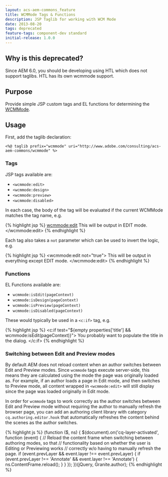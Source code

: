 ```yaml
---
layout: acs-aem-commons_feature
title: WCMMode Tags & Functions
description: JSP Taglib for working with WCM Mode
date: 2013-08-20
tags: deprecated
feature-tags: component-dev standard
initial-release: 1.0.0
---
```


## Why is this deprecated?

Since AEM 6.0, you should be developing using HTL which does not support taglibs. HTL has its own wcmmode support.

## Purpose

Provide simple JSP custom tags and EL functions for determining the [WCMMode](http://dev.day.com/docs/en/cq/current/javadoc/com/day/cq/wcm/api/WCMMode.html).

## Usage

First, add the taglib declaration:

    <%@ taglib prefix="wcmmode" uri="http://www.adobe.com/consulting/acs-aem-commons/wcmmode" %>

### Tags

JSP tags available are:

* `<wcmmode:edit>`
* `<wcmmode:design>`
* `<wcmmode:preview>`
* `<wcmmode:disabled>`

In each case, the body of the tag will be evaluated if the current WCMMode matches the tag name, e.g.

{% highlight jsp %}
<wcmmode:edit>
This will be output in EDIT mode.
</wcmmode:edit>
{% endhighlight %}

Each tag also takes a `not` parameter which can be used to invert the logic, e.g.

{% highlight jsp %}
<wcmmode:edit not="true">
This will be output in everything except EDIT mode.
</wcmmode:edit>
{% endhighlight %}

### Functions

EL Functions available are:

* `wcmmode:isEdit(pageContext)`
* `wcmmode:isDesign(pageContext)`
* `wcmmode:isPreview(pageContext)`
* `wcmmode:isDisabled(pageContext)`

These would typically be used in a `<c:if>` tag, e.g.

{% highlight jsp %}
<c:if test="${empty properties['title'] && wcmmode:isEdit(pageContext)}">
    You probably want to populate the title in the dialog.
</c:if>
{% endhighlight %}

### Switching between Edit and Preview modes

By default AEM does not reload content when an author switches between Edit and Preview modes.  Since `wcmmode`
tags execute server-side, this means they are calculated using the mode the page was originally
loaded as.  For example, if an author loads a page in Edit mode, and then switches to Preview mode,
all content wrapped in `<wcmmode:edit>` will still display since the page was loaded originally in Edit mode.

In order for `wcmmode` tags to work correctly as the author switches between Edit and Preview mode without requiring
the author to manually refresh the browser page, you can add an authoring client library with category
`cq.authoring.editor.hook` that automatically refreshes the content behind the scenes as the author switches.

{% highlight js %}
(function ($, ns) {
    $(document).on('cq-layer-activated', function (event) {
        // Reload the content frame when switching between authoring modes, so that
        // functionality based on whether the user is Editing or Previewing works
        // correctly w/o having to manually refresh the page.
        if (event.prevLayer && event.layer !== event.prevLayer) {
            if (event.prevLayer !== 'Annotate' && event.layer !== 'Annotate') {
                ns.ContentFrame.reload();
            }
        }
    });
})(jQuery, Granite.author);
{% endhighlight %}
